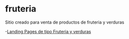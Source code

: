 # fruteria
Sitio creado para venta de productos de fruteria y verduras


-[Landing Pages de tipo Fruteria y verduras](https://Rigzert.github.io/Fruteria-Project)
